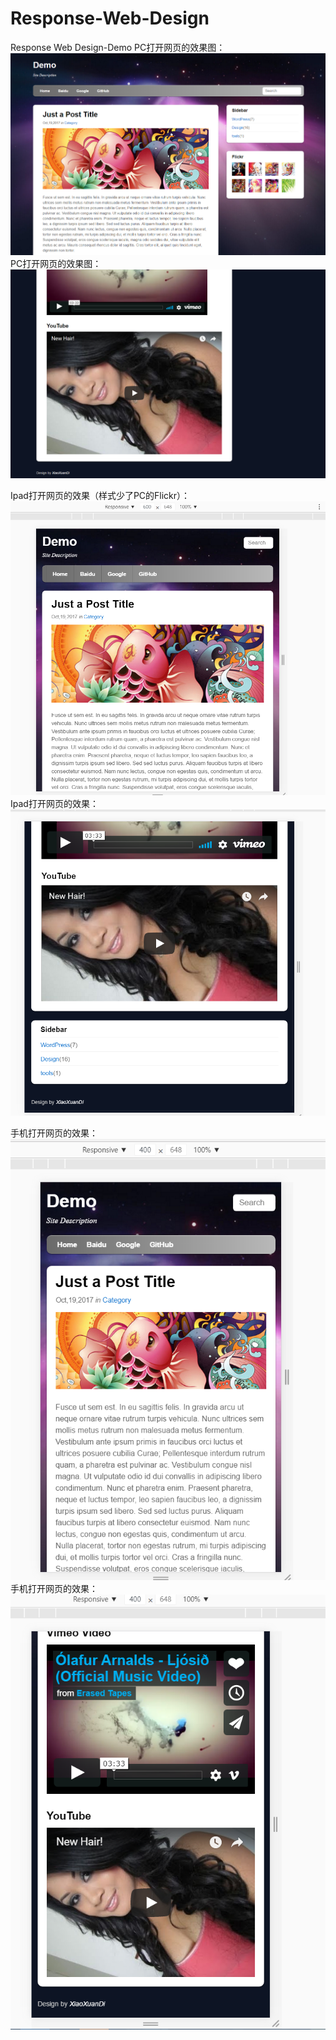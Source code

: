 # Response-Web-Design
Response Web Design-Demo
PC打开网页的效果图：
![image](https://github.com/XiaoXuanDi/Response-Web-Design/raw/master/screenshots/PC-STYLE1.png)
PC打开网页的效果图：
![image](https://github.com/XiaoXuanDi/Response-Web-Design/raw/master/screenshots/PC-STYLE2.png)


Ipad打开网页的效果（样式少了PC的Flickr）：
![image](https://github.com/XiaoXuanDi/Response-Web-Design/raw/master/screenshots/Ipad-STYLE1.png)
Ipad打开网页的效果：
![image](https://github.com/XiaoXuanDi/Response-Web-Design/raw/master/screenshots/Ipad-STYLE2.png)




手机打开网页的效果：
![image](https://github.com/XiaoXuanDi/Response-Web-Design/raw/master/screenshots/PHONE-STYLE1.png)
手机打开网页的效果：
![image](https://github.com/XiaoXuanDi/Response-Web-Design/raw/master/screenshots/PHONE-STYLE2.png)

